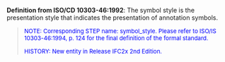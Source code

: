 **Definition from ISO/CD 10303-46:1992**: The symbol style is the presentation style that indicates the presentation of annotation symbols.

> <font color="#0000FF" size="-1"> NOTE: Corresponding STEP name:
		  symbol_style. Please refer to ISO/IS 10303-46:1994, p. 124 for the final
		  definition of the formal standard. </font>
> 
> <font size="-1"><font color="#0000FF">HISTORY: New entity in Release
		  IFC2x 2nd Edition.</font> </font>
>